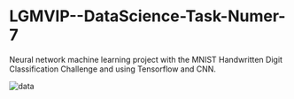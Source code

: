 # LGMVIP--DataScience-Task-Numer-7

Neural network machine learning project with the MNIST Handwritten Digit Classification Challenge and using Tensorflow and CNN.

![data](https://github.com/meerapadmanabhan/LGMVIP--DataScience-Task-Numer-7/assets/94631005/587b67c1-1e64-4dd6-a473-e55ab912a9ad)
